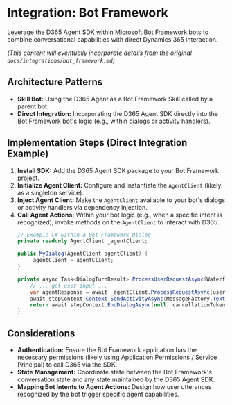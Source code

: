 # Integration: Bot Framework

Leverage the D365 Agent SDK within Microsoft Bot Framework bots to combine conversational capabilities with direct Dynamics 365 interaction.

*(This content will eventually incorporate details from the original `docs/integrations/bot_framework.md`)*

## Architecture Patterns

*   **Skill Bot:** Using the D365 Agent as a Bot Framework Skill called by a parent bot.
*   **Direct Integration:** Incorporating the D365 Agent SDK directly into the Bot Framework bot's logic (e.g., within dialogs or activity handlers).

## Implementation Steps (Direct Integration Example)

1.  **Install SDK:** Add the D365 Agent SDK package to your Bot Framework project.
2.  **Initialize Agent Client:** Configure and instantiate the `AgentClient` (likely as a singleton service).
3.  **Inject Agent Client:** Make the `AgentClient` available to your bot's dialogs or activity handlers via dependency injection.
4.  **Call Agent Actions:** Within your bot logic (e.g., when a specific intent is recognized), invoke methods on the `AgentClient` to interact with D365.
    ```csharp
    // Example C# within a Bot Framework Dialog
    private readonly AgentClient _agentClient;

    public MyDialog(AgentClient agentClient) {
        _agentClient = agentClient;
    }

    private async Task<DialogTurnResult> ProcessUserRequestAsync(WaterfallStepContext stepContext, CancellationToken cancellationToken) {
        // ... get user input ...
        var agentResponse = await _agentClient.ProcessRequestAsync(userInput);
        await stepContext.Context.SendActivityAsync(MessageFactory.Text(agentResponse.Message), cancellationToken);
        return await stepContext.EndDialogAsync(null, cancellationToken);
    }
    ```

## Considerations

*   **Authentication:** Ensure the Bot Framework application has the necessary permissions (likely using Application Permissions / Service Principal) to call D365 via the SDK.
*   **State Management:** Coordinate state between the Bot Framework's conversation state and any state maintained by the D365 Agent SDK.
*   **Mapping Bot Intents to Agent Actions:** Design how user utterances recognized by the bot trigger specific agent capabilities.
